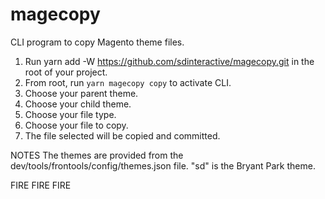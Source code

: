 # magecopy
CLI program to copy Magento theme files.

1. Run yarn add -W https://github.com/sdinteractive/magecopy.git in the root of your project.
2. From root, run `yarn magecopy copy` to activate CLI.
3. Choose your parent theme.
4. Choose your child theme.
5. Choose your file type.
6. Choose your file to copy. 
7. The file selected will be copied and committed. 

NOTES
The themes are provided from the dev/tools/frontools/config/themes.json file.
"sd" is the Bryant Park theme.

FIRE FIRE FIRE
